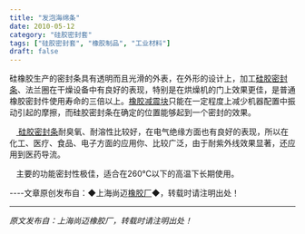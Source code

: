 ```yaml
---
title: "发泡海绵条"
date: 2010-05-12
category: "硅胶密封套"
tags: ["硅胶密封套", "橡胶制品", "工业材料"]
draft: false
---
```


硅橡胶生产的密封条具有透明而且光滑的外表，在外形的设计上，加工[硅胶密封条](http://www.smpolymer.com/guijiaomifengtiao/)、法兰圈在干燥设备中有良好的表现，特别是在烘燥机的门上效果更佳，是普通橡胶密封件使用寿命的三倍以上。[橡胶减震块](http://www.smpolymer.com/)只能在一定程度上减少机器配置中振动引起的摩擦，而硅胶密封条在确定的位置能够起到一个密封的效果。 

   [ 硅胶密封条](http://www.smpolymer.com/guijiaomifengtiao/)耐臭氧、耐溶性比较好，在电气绝缘方面也有良好的表现，所以在化工、医疗、食品、电子方面的应用你、比较广泛，由于耐紫外线效果显著，还应用到医药导流。

   主要的功能密封性极佳，适合在260℃以下的高温下长期使用。  

----文章原创发布自：◆上海尚迈[橡胶厂](http://www.smpolymer.com/)◆，转载时请注明出处！

---

*原文发布自：上海尚迈橡胶厂，转载时请注明出处！*
